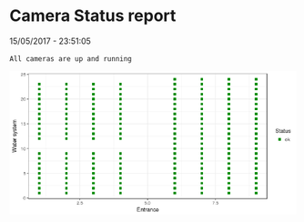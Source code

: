 Camera Status report
================
15/05/2017 - 23:51:05

    All cameras are up and running

![](camreport_files/figure-markdown_github/unnamed-chunk-2-1.png)
